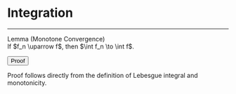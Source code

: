 # Integration

---

<div class="box lemma">
  <div class="title">Lemma (Monotone Convergence)</div>
  If $f_n \uparrow f$, then $\int f_n \to \int f$.
</div>

<button class="collapsible">Proof</button>
<div class="content">
  Proof follows directly from the definition of Lebesgue integral and monotonicity.
</div>
